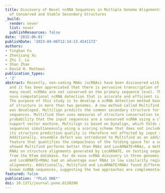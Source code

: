 ```yaml
---
title: Discovery of Novel ncRNA Sequences in Multiple Genome Alignments on the Basis
  of Conserved and Stable Secondary Structures
_build:
  render: never
  list: never
  publishResources: false
date: '2015-06-01'
publishDate: '2023-04-06T12:14:13.454117Z'
authors:
- Yinghan Fu
- Zhenjiang Xu
- Zhi J. Lu
- Shan Zhao
- David H. Mathews
publication_types:
- '2'
abstract: Recently, non-coding RNAs (ncRNAs) have been discovered with novel functions,
  and it has been appreciated that there is pervasive transcription of genomes. Moreover,
  many novel ncRNAs are not conserved on the primary sequence level. Therefore, de
  novo computational ncRNA detection that is accurate and efficient is desirable.
  The purpose of this study is to develop a ncRNA detection method based on conservation
  of structure in more than two genomes. A new method called Multifind, using Multilign,
  was developed. Multilign predicts the common secondary structure for multiple input
  sequences. Multifind then uses measures of structure conservation to estimate the
  probability that the input sequences are a conserved ncRNA using a classification
  support vector machine. Multilign is based on Dynalign, which folds and aligns two
  sequences simultaneously using a scoring scheme that does not include sequence identity;
  its structure prediction quality is therefore not affected by input sequence diversity.
  Additionally, ensemble defect was introduced to Multifind as an additional discriminating
  feature that quantifies the compactness of the folding space for a sequence. Benchmarks
  showed Multifind performs better than RNAz and LocARNATE+RNAz, a method that uses
  RNAz on structure alignments generated by LocARNATE, on testing sequences extracted
  from the Rfam database. For de novo ncRNA discovery in three genomes, Multifind
  and LocARNATE+RNAz had an advantage over RNAz in low similarity regions of genome
  alignments. Additionally, Multifind and LocARNATE+RNAz found different subsets of
  known ncRNA sequences, suggesting the two approaches are complementary.
featured: false
publication: '*PLoS ONE*'
doi: 10.1371/journal.pone.0130200
---
```


